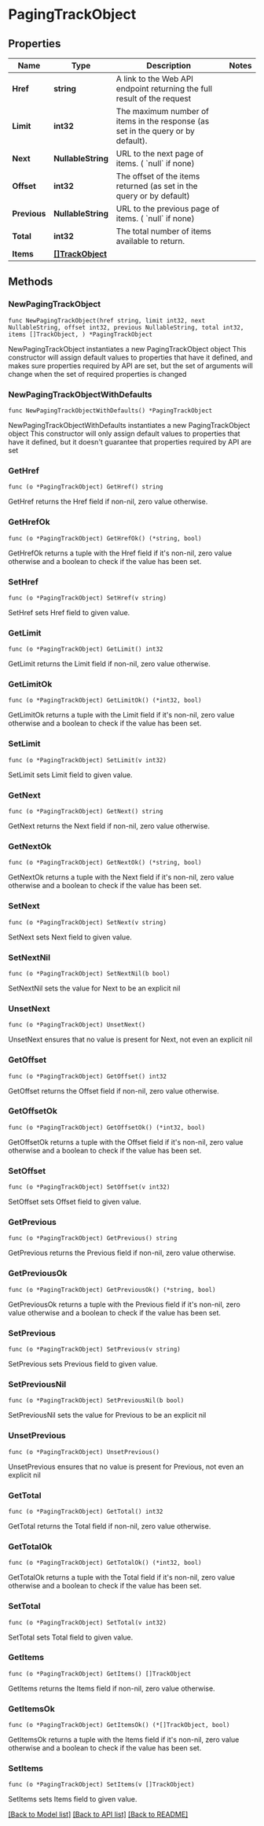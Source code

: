 # PagingTrackObject

## Properties

Name | Type | Description | Notes
------------ | ------------- | ------------- | -------------
**Href** | **string** | A link to the Web API endpoint returning the full result of the request  | 
**Limit** | **int32** | The maximum number of items in the response (as set in the query or by default).  | 
**Next** | **NullableString** | URL to the next page of items. ( &#x60;null&#x60; if none)  | 
**Offset** | **int32** | The offset of the items returned (as set in the query or by default)  | 
**Previous** | **NullableString** | URL to the previous page of items. ( &#x60;null&#x60; if none)  | 
**Total** | **int32** | The total number of items available to return.  | 
**Items** | [**[]TrackObject**](TrackObject.md) |  | 

## Methods

### NewPagingTrackObject

`func NewPagingTrackObject(href string, limit int32, next NullableString, offset int32, previous NullableString, total int32, items []TrackObject, ) *PagingTrackObject`

NewPagingTrackObject instantiates a new PagingTrackObject object
This constructor will assign default values to properties that have it defined,
and makes sure properties required by API are set, but the set of arguments
will change when the set of required properties is changed

### NewPagingTrackObjectWithDefaults

`func NewPagingTrackObjectWithDefaults() *PagingTrackObject`

NewPagingTrackObjectWithDefaults instantiates a new PagingTrackObject object
This constructor will only assign default values to properties that have it defined,
but it doesn't guarantee that properties required by API are set

### GetHref

`func (o *PagingTrackObject) GetHref() string`

GetHref returns the Href field if non-nil, zero value otherwise.

### GetHrefOk

`func (o *PagingTrackObject) GetHrefOk() (*string, bool)`

GetHrefOk returns a tuple with the Href field if it's non-nil, zero value otherwise
and a boolean to check if the value has been set.

### SetHref

`func (o *PagingTrackObject) SetHref(v string)`

SetHref sets Href field to given value.


### GetLimit

`func (o *PagingTrackObject) GetLimit() int32`

GetLimit returns the Limit field if non-nil, zero value otherwise.

### GetLimitOk

`func (o *PagingTrackObject) GetLimitOk() (*int32, bool)`

GetLimitOk returns a tuple with the Limit field if it's non-nil, zero value otherwise
and a boolean to check if the value has been set.

### SetLimit

`func (o *PagingTrackObject) SetLimit(v int32)`

SetLimit sets Limit field to given value.


### GetNext

`func (o *PagingTrackObject) GetNext() string`

GetNext returns the Next field if non-nil, zero value otherwise.

### GetNextOk

`func (o *PagingTrackObject) GetNextOk() (*string, bool)`

GetNextOk returns a tuple with the Next field if it's non-nil, zero value otherwise
and a boolean to check if the value has been set.

### SetNext

`func (o *PagingTrackObject) SetNext(v string)`

SetNext sets Next field to given value.


### SetNextNil

`func (o *PagingTrackObject) SetNextNil(b bool)`

 SetNextNil sets the value for Next to be an explicit nil

### UnsetNext
`func (o *PagingTrackObject) UnsetNext()`

UnsetNext ensures that no value is present for Next, not even an explicit nil
### GetOffset

`func (o *PagingTrackObject) GetOffset() int32`

GetOffset returns the Offset field if non-nil, zero value otherwise.

### GetOffsetOk

`func (o *PagingTrackObject) GetOffsetOk() (*int32, bool)`

GetOffsetOk returns a tuple with the Offset field if it's non-nil, zero value otherwise
and a boolean to check if the value has been set.

### SetOffset

`func (o *PagingTrackObject) SetOffset(v int32)`

SetOffset sets Offset field to given value.


### GetPrevious

`func (o *PagingTrackObject) GetPrevious() string`

GetPrevious returns the Previous field if non-nil, zero value otherwise.

### GetPreviousOk

`func (o *PagingTrackObject) GetPreviousOk() (*string, bool)`

GetPreviousOk returns a tuple with the Previous field if it's non-nil, zero value otherwise
and a boolean to check if the value has been set.

### SetPrevious

`func (o *PagingTrackObject) SetPrevious(v string)`

SetPrevious sets Previous field to given value.


### SetPreviousNil

`func (o *PagingTrackObject) SetPreviousNil(b bool)`

 SetPreviousNil sets the value for Previous to be an explicit nil

### UnsetPrevious
`func (o *PagingTrackObject) UnsetPrevious()`

UnsetPrevious ensures that no value is present for Previous, not even an explicit nil
### GetTotal

`func (o *PagingTrackObject) GetTotal() int32`

GetTotal returns the Total field if non-nil, zero value otherwise.

### GetTotalOk

`func (o *PagingTrackObject) GetTotalOk() (*int32, bool)`

GetTotalOk returns a tuple with the Total field if it's non-nil, zero value otherwise
and a boolean to check if the value has been set.

### SetTotal

`func (o *PagingTrackObject) SetTotal(v int32)`

SetTotal sets Total field to given value.


### GetItems

`func (o *PagingTrackObject) GetItems() []TrackObject`

GetItems returns the Items field if non-nil, zero value otherwise.

### GetItemsOk

`func (o *PagingTrackObject) GetItemsOk() (*[]TrackObject, bool)`

GetItemsOk returns a tuple with the Items field if it's non-nil, zero value otherwise
and a boolean to check if the value has been set.

### SetItems

`func (o *PagingTrackObject) SetItems(v []TrackObject)`

SetItems sets Items field to given value.



[[Back to Model list]](../README.md#documentation-for-models) [[Back to API list]](../README.md#documentation-for-api-endpoints) [[Back to README]](../README.md)


